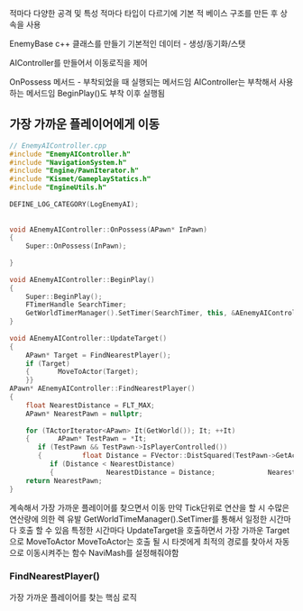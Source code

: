 적마다 다양한 공격 및 특성
적마다 타입이 다르기에 기본 적 베이스 구조를 만든 후 상속을 사용

EnemyBase c++ 클래스를 만들기
기본적인 데이터 - 생성/동기화/스탯

AIController를 만들어서 이동로직을 제어

OnPossess 메서드 - 부착되었을 때 실행되는 메서드임
AIController는 부착해서 사용하는 메서드임
BeginPlay()도 부착 이후 실행됨

## 가장 가까운 플레이어에게 이동
```c++
// EnemyAIController.cpp  
#include "EnemyAIController.h"  
#include "NavigationSystem.h"  
#include "Engine/PawnIterator.h"  
#include "Kismet/GameplayStatics.h"  
#include "EngineUtils.h"  
  
DEFINE_LOG_CATEGORY(LogEnemyAI);  
  
  
void AEnemyAIController::OnPossess(APawn* InPawn)  
{  
    Super::OnPossess(InPawn);  
  
}  
  
void AEnemyAIController::BeginPlay()  
{  
    Super::BeginPlay();  
    FTimerHandle SearchTimer;  
    GetWorldTimerManager().SetTimer(SearchTimer, this, &AEnemyAIController::UpdateTarget, 0.5f, true);  
}  
  
void AEnemyAIController::UpdateTarget()  
{  
    APawn* Target = FindNearestPlayer();  
    if (Target)  
    {       MoveToActor(Target);  
    }}  
APawn* AEnemyAIController::FindNearestPlayer()  
{  
    float NearestDistance = FLT_MAX;  
    APawn* NearestPawn = nullptr;  
  
    for (TActorIterator<APawn> It(GetWorld()); It; ++It)  
    {       APawn* TestPawn = *It;  
       if (TestPawn && TestPawn->IsPlayerControlled())  
       {          float Distance = FVector::DistSquared(TestPawn->GetActorLocation(), GetPawn()->GetActorLocation());  
          if (Distance < NearestDistance)  
          {             NearestDistance = Distance;             NearestPawn = TestPawn;          }       }    }  
    return NearestPawn;  
}
```
계속해서 가장 가까운 플레이어를 찾으면서 이동
만약 Tick단위로 연산을 할 시 수많은 연산량에 의한 렉 유발
GetWorldTimeManager().SetTimer를 통해서 일정한 시간마다 호출 할 수 있음
특정한 시간마다 UpdateTarget을 호출하면서 가장 가까운 Target으로 MoveToActor
MoveToActor는 호출 될 시 타겟에게 최적의 경로를 찾아서 자동으로 이동시켜주는 함수
NaviMash를 설정해줘야함
### FindNearestPlayer()
가장 가까운 플레이어를 찾는 핵심 로직
